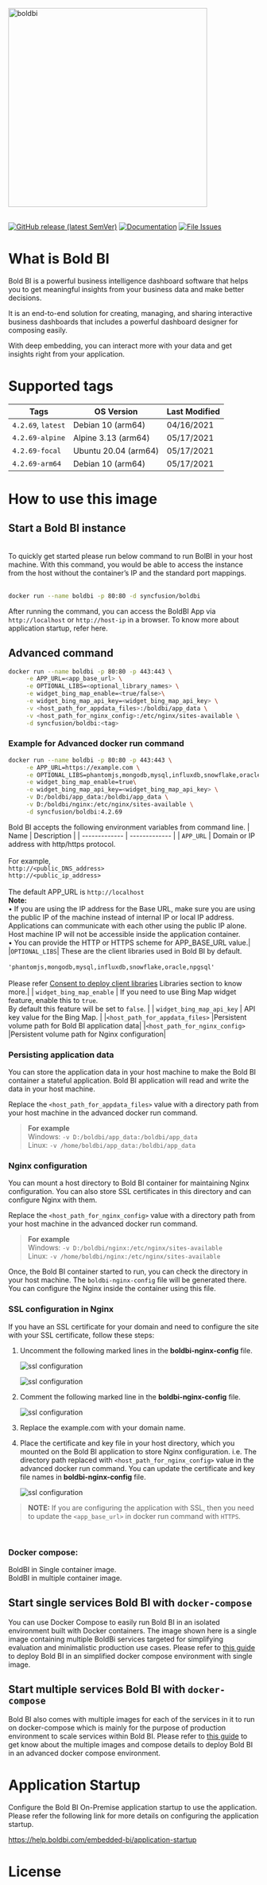 <a href="https://www.boldbi.com"><img alt="boldbi" width="400" src="https://www.boldbi.com/wp-content/uploads/2019/05/boldbi-header-menu-logo.svg"></a>
<br/>
<br/>

[![GitHub release (latest SemVer)](https://img.shields.io/github/v/release/boldbi/boldbi-docker?sort=semver)](https://github.com/boldbi/boldbi-docker/releases/latest)
[![Documentation](https://img.shields.io/badge/docs-help.boldbi.com-blue.svg)](https://help.boldbi.com/embedded-bi)
[![File Issues](https://img.shields.io/badge/file_issues-boldbi_support-blue.svg)](https://support.boldbi.com)

# What is Bold BI

Bold BI is a powerful business intelligence dashboard software that helps you to get meaningful insights from your business data and make better decisions.

It is an end-to-end solution for creating, managing, and sharing interactive business dashboards that includes a powerful dashboard designer for composing easily.

With deep embedding, you can interact more with your data and get insights right from your application.

# Supported tags

| Tags               | OS Version    | Last Modified |
| -------------      | ------------- | ------------- |
| `4.2.69`, `latest` | Debian 10  (arm64)    | 04/16/2021 |
| `4.2.69-alpine`    | Alpine 3.13  (arm64)  | 05/17/2021 |
| `4.2.69-focal`     | Ubuntu 20.04  (arm64)       | 05/17/2021 |
|`4.2.69-arm64`|Debian 10 (arm64)|05/17/2021

# How to use this image

## Start a Bold BI instance
<br />
To quickly get started please run below command to run BolBI in your host machine. With this command, you would be able to access the instance from the host without the container’s IP and the standard port mappings.<br/><br/>

```sh
docker run --name boldbi -p 80:80 -d syncfusion/boldbi
```

After running the command, you can access the BoldBI App  via `http://localhost` or `http://host-ip` in a browser. To know more about application startup, refer here.

## Advanced command


```sh
docker run --name boldbi -p 80:80 -p 443:443 \
     -e APP_URL=<app_base_url> \
     -e OPTIONAL_LIBS=<optional_library_names> \
     -e widget_bing_map_enable=<true/false>\
     -e widget_bing_map_api_key=<widget_bing_map_api_key> \
     -v <host_path_for_appdata_files>:/boldbi/app_data \
     -v <host_path_for_nginx_config>:/etc/nginx/sites-available \
     -d syncfusion/boldbi:<tag>
```
### Example for Advanced docker run command

```sh
docker run --name boldbi -p 80:80 -p 443:443 \
     -e APP_URL=https://example.com \
     -e OPTIONAL_LIBS=phantomjs,mongodb,mysql,influxdb,snowflake,oracle,npgsql \
     -e widget_bing_map_enable=true\
     -e widget_bing_map_api_key=<widget_bing_map_api_key> \
     -v D:/boldbi/app_data:/boldbi/app_data \
     -v D:/boldbi/nginx:/etc/nginx/sites-available \
     -d syncfusion/boldbi:4.2.69
``` 

Bold BI accepts the following  environment variables from command line.
| Name                          | Description   | 
| -------------                 | ------------- | 
| `APP_URL`                     | Domain or IP address with http/https protocol.<br/><br/>For example, <br/>`http://<public_DNS_address>`<br/>`http://<public_ip_address>` <br/><br/>The default APP_URL is `http://localhost`<br/> <b>Note:</b><br/>•	If you are using the IP address for the Base URL, make sure you are using the public IP of the machine instead of internal IP or local IP address. Applications can communicate with each other using the public IP alone. Host machine IP will not be accessible inside the application container.<br/>•	You can provide the HTTP or HTTPS scheme for APP_BASE_URL value.| 
|`OPTIONAL_LIBS`|	These are the client libraries used in Bold BI by default.<br/><br/>`'phantomjs,mongodb,mysql,influxdb,snowflake,oracle,npgsql'`<br/><br/>Please refer [Consent to deploy client libraries](docs/consent-to-deploy-client-libraries.md) Libraries section to know more.|
| `widget_bing_map_enable`      | If you need to use Bing Map widget feature, enable this to `true`.<br/>By default this feature will be set to `false`. | 
| `widget_bing_map_api_key`     | API key value for the Bing Map. |
|`<host_path_for_appdata_files>` |Persistent volume path for Bold BI application data|
|`<host_path_for_nginx_config>` |Persistent volume path for Nginx configuration|
<br/>

### Persisting application data

You can store the application data in your host machine to make the Bold BI container a stateful application. Bold BI application will read and write the data in your host machine.
 
Replace the `<host_path_for_appdata_files>` value with a directory path from your host machine in the advanced docker run command.

> **For example**<br/>
> Windows: `-v D:/boldbi/app_data:/boldbi/app_data`<br/>
> Linux: `-v /home/boldbi/app_data:/boldbi/app_data`

### Nginx configuration

You can mount a host directory to Bold BI container for maintaining Nginx configuration. You can also store SSL certificates in this directory and can configure Nginx with them.

Replace the `<host_path_for_nginx_config>` value with a directory path from your host machine in the advanced docker run command.

> **For example**<br/>
> Windows: `-v D:/boldbi/nginx:/etc/nginx/sites-available`<br/>
> Linux: `-v /home/boldbi/nginx:/etc/nginx/sites-available`

Once, the Bold BI container started to run, you can check the directory in your host machine. The `boldbi-nginx-config` file will be generated there. You can configure the Nginx inside the container using this file.


### SSL configuration in Nginx

If you have an SSL certificate for your domain and need to configure the site with your SSL certificate, follow these steps:

1. Uncomment the following marked lines in the **boldbi-nginx-config** file.

    ![ssl configuration](docs/images/uncomment_ssl_redirect.png)

    ![ssl configuration](docs/images/uncomment_lines.png)

2. Comment the following marked line in the **boldbi-nginx-config** file.

    ![ssl configuration](docs/images/comment_lines.png)

3. Replace the example.com with your domain name.

4. Place the certificate and key file in your host directory, which you mounted on the Bold BI application to store Nginx configuration. i.e. The directory path replaced with `<host_path_for_nginx_config>` value in the advanced docker run command. You can update the certificate and key file names in **boldbi-nginx-config** file.

    ![ssl configuration](docs/images/ssl_certificate_name.png)

> **NOTE:** If you are configuring the application with SSL, then you need to update the `<app_base_url>` in docker run command with `HTTPS`.
<br/>

### Docker compose:<br/>
BoldBI in Single container image.
<br/>
 BoldBI in multiple container image.
## Start single services Bold BI with `docker-compose`
You can use Docker Compose to easily run Bold BI in an isolated environment built with Docker containers. The image shown here is a single image containing multiple BoldBi services targeted for simplifying evaluation and minimalistic production use cases. Please refer to [this guide](docs/single-image.md) to deploy Bold BI in an simplified docker compose environment with single image.
## Start multiple services Bold BI with `docker-compose`
Bold BI also comes with multiple images for each of the services in it to run on docker-compose which is mainly for the purpose of production environment to scale services within Bold BI.  Please refer to [this guide](docs/Multi-image.md) to get know about the multiple images and compose details to deploy Bold BI in an advanced docker compose environment.
# Application Startup

Configure the Bold BI On-Premise application startup to use the application. Please refer the following link for more details on configuring the application startup.

https://help.boldbi.com/embedded-bi/application-startup

# License

